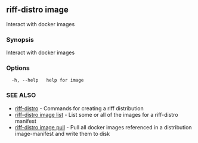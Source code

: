 ## riff-distro image

Interact with docker images

### Synopsis

Interact with docker images

### Options

```
  -h, --help   help for image
```

### SEE ALSO

* [riff-distro](riff-distro.md)	 - Commands for creating a riff distribution
* [riff-distro image list](riff-distro_image_list.md)	 - List some or all of the images for a riff-distro manifest
* [riff-distro image pull](riff-distro_image_pull.md)	 - Pull all docker images referenced in a distribution image-manifest and write them to disk

